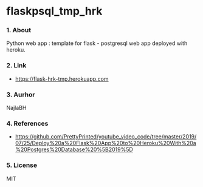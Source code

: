 # flaskpsql_tmp_hrk

### 1. About
Python web app : template for flask - postgresql web app deployed with heroku.


### 2. Link
* <a href="https://flask-hrk-tmp.herokuapp.com">https://flask-hrk-tmp.herokuapp.com</a>


### 3. Aurhor
NajlaBH


### 4. References
* https://github.com/PrettyPrinted/youtube_video_code/tree/master/2019/07/25/Deploy%20a%20Flask%20App%20to%20Heroku%20With%20a%20Postgres%20Database%20%5B2019%5D


### 5. License
MIT